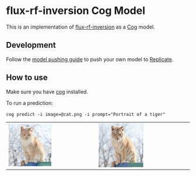 # flux-rf-inversion Cog Model

This is an implementation of [flux-rf-inversion](https://github.com/huggingface/diffusers/pull/9816) as a [Cog](https://github.com/replicate/cog) model.

## Development

Follow the [model pushing guide](https://replicate.com/docs/guides/push-a-model) to push your own model to [Replicate](https://replicate.com).


## How to use

Make sure you have [cog](https://github.com/replicate/cog) installed.

To run a prediction:

    cog predict -i image=@cat.png -i prompt="Portrait of a tiger"

<table> <tr> <td><img src="cat.png" alt="Input" width="50%"></td> <td><img src="output.0.webp" alt="Output" width="50%"></td> </tr> </table>